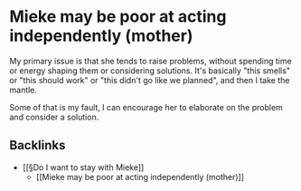 # Mieke may be poor at acting independently (mother)
My primary issue is that she tends to raise problems, without spending time or energy shaping them or considering solutions. It's basically "this smells" or "this should work" or "this didn't go like we planned", and then I take the mantle.

Some of that is my fault, I can encourage her to elaborate on the problem and consider a solution. 

## Backlinks
* [[§Do I want to stay with Mieke]]
	* [[Mieke may be poor at acting independently (mother)]]

<!-- #Life -->

<!-- {BearID:A06E5DE9-9EB6-4451-9E34-F9494760313A-15756-000013041296C8CB} -->
